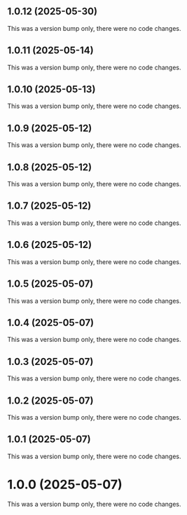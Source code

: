 ## 1.0.12 (2025-05-30)

This was a version bump only, there were no code changes.

## 1.0.11 (2025-05-14)

This was a version bump only, there were no code changes.

## 1.0.10 (2025-05-13)

This was a version bump only, there were no code changes.

## 1.0.9 (2025-05-12)

This was a version bump only, there were no code changes.

## 1.0.8 (2025-05-12)

This was a version bump only, there were no code changes.

## 1.0.7 (2025-05-12)

This was a version bump only, there were no code changes.

## 1.0.6 (2025-05-12)

This was a version bump only, there were no code changes.

## 1.0.5 (2025-05-07)

This was a version bump only, there were no code changes.

## 1.0.4 (2025-05-07)

This was a version bump only, there were no code changes.

## 1.0.3 (2025-05-07)

This was a version bump only, there were no code changes.

## 1.0.2 (2025-05-07)

This was a version bump only, there were no code changes.

## 1.0.1 (2025-05-07)

This was a version bump only, there were no code changes.

# 1.0.0 (2025-05-07)

This was a version bump only, there were no code changes.